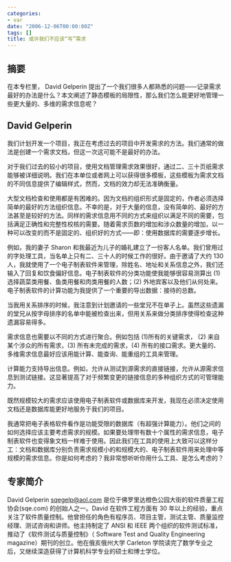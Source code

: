 ```yaml
---
categories:
- var
date: "2006-12-06T00:00:00Z"
tags: []
title: 或许我们不应该“写”需求
---
```


## 摘要

在本专栏里， David Gelperin 提出了一个我们很多人都熟悉的问题——记录需求最好的办法是什么？本文阐述了静态模板的局限性，那么我们怎么能更好地管理一些更大量的、多维的需求信息呢？

## David Gelperin

我们计划开发一个项目，我正在考虑过去的项目中开发需求的方法。我们通常的做法是创建一个需求文档，但这一次这可能不是最好的办法。

对于我们过去的较小的项目，使用文档管理需求效果很好，通过二、三十页纸需求能够被详细说明。我们在本单位或者网上可以获得很多模板，这些模板为需求文档的不同信息提供了编辑样式，然而，文档的效力却无法准确衡量。

大型文档检查和使用都是有困难的。因为文档的组织形式是固定的，作者必须选择简单的最好的方法组织信息。不幸的是，对于大量的信息，没有简单的、最好的方法甚至是较好的方法。同样的需求信息用不同的方式来组织以满足不同的需要，包括满足正确性和完整性校核的需要。随着需求页数的增加和涉众数量的增加，以一种可以改变的而不是固定的、组织好的方式――即：使用数据库的需要逐步增长。

例如，我的妻子 Sharon 和我最近为儿子的婚礼建立了一份客人名单。我们曾用过的字处理工具，当名单上只有二、三十人的时候工作的很好。由于邀请了大约 130 人，我就使用了一个电子制表软件来管理，除姓名、地址和关系信息之外，我们还输入了回复和饮食偏好信息。电子制表软件的分类功能使我能够很容易测算出 (1)选择蔬菜类用餐、鱼类用餐和肉类用餐的人数；(2) 外地宾客以及他们从何处来。电子制表软件的计算功能为我提供了一个重要的导出数据：接待的总数。

当我用关系排序的时候，我注意到计划邀请的一些堂兄不在单子上。虽然这些遗漏的堂兄从按字母排序的名单中能被检查出来，但用关系来做分类排序使得检查这种遗漏容易得多。

需求信息也需要以不同的方式进行聚合。例如包括 (1)所有的关键需求， (2) 来自某个涉众的所有需求，(3) 所有未完成的需求，(4) 所有的接口需求。更大量的、多维需求信息最好应该用能计算、能查询、能重组的工具来管理。

计算能力支持导出信息。例如，允许从测试到源需求的直接链接，允许从源需求信息到测试链接。这显著提高了对于频繁变更的链接信息的多种组织方式的可管理能力。

既然规模较大的需求应该使用电子制表软件或数据库来开发，我现在必须决定使用文档还是数据库能更好地服务于我们的项目。

我通常把电子表格软件看作是功能受限的数据库（有超强计算能力）。他们之间的如何选择应该主要考虑需求的规模。如果要处理带有数十个属性的需求信息，电子制表软件也变得象文档一样难于使用。因此我们在工具的使用上大致可以这样分工：文档和数据库分别负责需求规模小的和规模大的、电子制表软件用来处理中等规模的需求信息。你是如何考虑的？我非常想听听你用什么工具、是怎么考虑的？

## 专家简介

David Gelperin <sqegelp@aol.com> 是位于佛罗里达橙色公园大街的软件质量工程协会(sqe.com) 的创始人之一。David 在软件工程方面有 30 年以上的经验，重点关注了软件质量控制。他曾担任的角色有程序员、项目主管，测试主管、质量监控经理、测试咨询和讲师。他主持制定了 ANSI 和 IEEE 两个组织的软件测试标准，推动了《软件测试与质量控制》（ Software Test and Quality Engineering magazine）期刊的创立。他在俄亥俄州大学 Carleton 学院读完了数学专业之后，又继续深造获得了计算机科学专业的硕士和博士学位。

